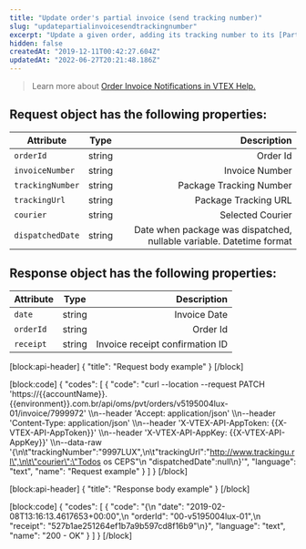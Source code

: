 ```yaml
---
title: "Update order's partial invoice (send tracking number)"
slug: "updatepartialinvoicesendtrackingnumber"
excerpt: "Update a given order, adding its tracking number to its [Partial invoice](https://help.vtex.com/en/tracks/pedidos--2xkTisx4SXOWXQel8Jg8sa/q9GPspTb9cHlMeAZfdEUe).\n\r\n\rAfter using this call to add a tracking number to an order, you can use the [Update order tracking status](https://developers.vtex.com/vtex-rest-api/reference/tracking#updatetrackingstatus) API request to add tracking events.\n\r\n\r> The `Notify invoice` resource is needed to use this API request. This is included in `OMS - Full access` and `IntegrationProfile - Fulfillment Oms`, among other default roles available in the Admin. Learn more about the [License manager roles and resources](https://help.vtex.com/en/tutorial/roles--7HKK5Uau2H6wxE1rH5oRbc)."
hidden: false
createdAt: "2019-12-11T00:42:27.604Z"
updatedAt: "2022-06-27T20:21:48.186Z"
---
```

> Learn more about [Order Invoice Notifications in VTEX Help.](https://help.vtex.com/pt/tutorial/entering-tax-receipts-in-the-order--tutorials_193)


## Request object has the following properties:

| Attribute    | Type        | Description |
| --------------- |:---------:| --------------------------------------:|
| `orderId` | string | Order Id |
| `invoiceNumber` | string | Invoice Number |
| `trackingNumber` | string | Package Tracking Number |
| `trackingUrl` | string | Package Tracking URL |
| `courier` | string | Selected Courier |
| `dispatchedDate` | string | Date when package was dispatched, nullable variable. Datetime format |

## Response object has the following properties:


| Attribute    | Type        | Description |
| --------------- |:---------:| --------------------------------------:|
| `date` | string | Invoice Date |
| `orderId` | string | Order Id |
| `receipt` | string | Invoice receipt confirmation ID |


[block:api-header]
{
  "title": "Request body example"
}
[/block]

[block:code]
{
  "codes": [
    {
      "code": "curl --location --request PATCH 'https://{{accountName}}.{{environment}}.com.br/api/oms/pvt/orders/v5195004lux-01/invoice/7999972' \\\n--header 'Accept: application/json' \\\n--header 'Content-Type: application/json' \\\n--header 'X-VTEX-API-AppToken: {{X-VTEX-API-AppToken}}' \\\n--header 'X-VTEX-API-AppKey: {{X-VTEX-API-AppKey}}' \\\n--data-raw '{\n\t\"trackingNumber\":\"9997LUX\",\n\t\"trackingUrl\":\"http://www.trackingu.rl\",\n\t\"courier\":\"Todos os CEPS\"\n  \"dispatchedDate\":null\n}'",
      "language": "text",
      "name": "Request example"
    }
  ]
}
[/block]

[block:api-header]
{
  "title": "Response body example"
}
[/block]

[block:code]
{
  "codes": [
    {
      "code": "{\n  \"date\": \"2019-02-08T13:16:13.4617653+00:00\",\n  \"orderId\": \"00-v5195004lux-01\",\n  \"receipt\": \"527b1ae251264ef1b7a9b597cd8f16b9\"\n}",
      "language": "text",
      "name": "200 - OK"
    }
  ]
}
[/block]